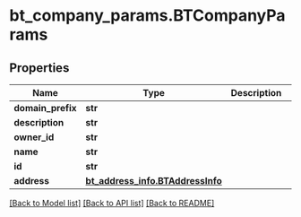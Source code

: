# bt_company_params.BTCompanyParams

## Properties
Name | Type | Description | Notes
------------ | ------------- | ------------- | -------------
**domain_prefix** | **str** |  | [optional] 
**description** | **str** |  | [optional] 
**owner_id** | **str** |  | [optional] 
**name** | **str** |  | [optional] 
**id** | **str** |  | [optional] 
**address** | [**bt_address_info.BTAddressInfo**](BTAddressInfo.md) |  | [optional] 

[[Back to Model list]](../README.md#documentation-for-models) [[Back to API list]](../README.md#documentation-for-api-endpoints) [[Back to README]](../README.md)


